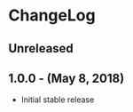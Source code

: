 ChangeLog
=========

Unreleased
-----------------

1.0.0 - (May 8, 2018)
------------------
* Initial stable release
